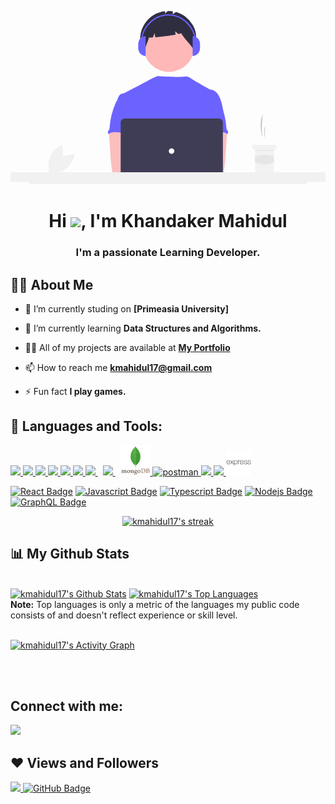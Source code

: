 <a href="#"><svg id="a57f6051-90d9-4b0f-831b-7c7398482616" data-name="Layer 1" xmlns="http://www.w3.org/2000/svg" width="100%" height="200px" align-item="center"  viewBox="0 0 878.63037 483"><path d="M294.7164,621.20348c-19.51084,14.54436-25.04043,40.13465-25.04043,40.13465s26.10369,2.00928,45.61453-12.53511,25.04043-40.13465,25.04043-40.13465S314.22725,606.65916,294.7164,621.20348Z" transform="translate(-160.68481 -208.5)" fill="#f1f1f1"/><path d="M302.84375,628.03207c-9.37708,22.45621-32.86178,34.02822-32.86178,34.02822s-8.28141-24.83665,1.09568-47.29286,32.86172-34.02822,32.86172-34.02822S312.22084,605.57587,302.84375,628.03207Z" transform="translate(-160.68481 -208.5)" fill="#f1f1f1"/><path d="M864.18723,563.11405h0a194.65688,194.65688,0,0,1-1.63336-42.19544l1.63336-23.307h0c-9.00016,17.90831-6.96615,41.47881,0,65.50242Z" transform="translate(-160.68481 -208.5)" fill="#cacaca"/><path d="M871.20535,567.013h0a143.0906,143.0906,0,0,1-.78588-25.11633l.78588-13.87323h0C866.87509,538.68318,867.85373,552.71319,871.20535,567.013Z" transform="translate(-160.68481 -208.5)" fill="#cacaca"/><path d="M902.40062,584.17028v7.79791a2.3515,2.3515,0,0,1-2.33937,2.33937h-3.899a.777.777,0,0,0-.77979.77979v63.94288a2.35149,2.35149,0,0,1-2.33937,2.33937H845.47587a2.34116,2.34116,0,0,1-2.33938-2.33937V595.08735a.78216.78216,0,0,0-.77979-.77979H837.678a2.34117,2.34117,0,0,1-2.33937-2.33937v-7.79791a2.33615,2.33615,0,0,1,2.33937-2.33938h62.3833A2.3464,2.3464,0,0,1,902.40062,584.17028Z" transform="translate(-160.68481 -208.5)" fill="#f2f2f2"/><rect x="682.52174" y="387.4451" width="52.24601" height="2.33937" fill="#e6e6e6"/><path d="M895.3825,630.36884c-17.48271,7.23486-35.15611,7.31459-53.0258,0v-16.481a83.27378,83.27378,0,0,1,53.0258,0Z" transform="translate(-160.68481 -208.5)" fill="#e6e6e6"/><circle id="fff0188c-9915-4c0d-8339-9317a77083e8" data-name="Ellipse 276" cx="441.8526" cy="99.21067" r="70.6659" fill="#feb8b8"/><path id="ac220ed6-7c3f-4d1e-8d82-3295770c496a" data-name="Path 1461" d="M668.54008,246.746a81.61376,81.61376,0,0,0-46.43-35.49166l-8.6754,6.33079v-8.22035a75.12281,75.12281,0,0,0-14.03207-.81741l-7.48468,6.7722V209.11a80.83444,80.83444,0,0,0-55.76328,33.16889c-16.25407,23.43225-18.99783,56.03165-3.01076,79.65191,4.38811-13.48715,9.71486-26.14193,14.1043-39.62775a39.91571,39.91571,0,0,0,10.39873.05039l5.339-12.45857,1.49177,11.93136c16.54971-1.44138,41.0963-4.60742,56.785-7.50784l-1.52581-9.15355,9.12769,7.606c4.80635-1.10624,7.66041-2.11028,7.42476-2.87726,11.66844,18.81119,25.94847,30.82566,37.61558,49.63682C678.33663,293.0056,683.43725,270.95065,668.54008,246.746Z" transform="translate(-160.68481 -208.5)" fill="#2f2e41"/><path d="M754.51974,489.43043c-2.43-14.61929-4.93649-29.51921-11.73089-42.68893-4.46552-8.62629-11.55394-16.84664-21.1096-18.55231a20.4215,20.4215,0,0,1-5.49659-1.27245c-2.79985-1.34871-40.42516-22.82733-46.40535-26.56828-5.13471-3.21152-13.24023-9.158-17.32725-9.158-4.11163-.09038-19.87765,3.579-81.41374-1.23129,0,0-16.90485,6.66319-29.98543,14.74285-.19823-.13063-63.869,34.06031-66.261,33.97034-4.53005-.19075-8.74079,2.70971-11.33775,6.36219-2.5963,3.65239-3.81429,8.174-5.08948,12.54576,13.90677,30.97,26.6308,61.97961,40.5389,92.94963a7.93068,7.93068,0,0,1,1.00579,3.81454,9.30964,9.30964,0,0,1-1.7302,3.81453c-6.82034,10.95592-6.60348,24.736-5.85845,37.61284.74569,12.87686,1.66766,26.47839-4.087,38.02019-1.56523,3.16878-3.60075,6.06924-5.08948,9.238-3.48634,7.17681-4.74624,30.13086-2.71,37.84166l255.12065,7.30869C730.06748,673.1021,754.51974,489.43043,754.51974,489.43043Z" transform="translate(-160.68481 -208.5)" fill="#6c63ff"/><path id="bb46eb08-8e3e-4ac5-913b-26d221d967b9" data-name="Path 1421" d="M436.31023,551.90313a45.04293,45.04293,0,0,0-.15258,11.10851l3.65653,52.51275c.34331,4.94938.68117,9.88653,1.14573,14.82359.87734,9.58136,2.18792,19.08639,3.81455,28.57778a5.08966,5.08966,0,0,0,5.21639,4.94937c16.096,3.40585,32.72612,3.26965,49.15321,2.34185,25.067-1.39909,89.1978-4.0461,93.11589-9.13583s1.63483-13.32231-3.474-17.43793-89.73865-14.14932-89.73865-14.14932c.82693-6.55285,3.32139-12.72429,5.68777-18.946,4.25049-11.03491,8.22035-22.43228,8.29664-34.2533s-4.37719-24.24962-14.0607-31.02182c-7.9656-5.5597-18.22129-6.591-27.928-6.3621-7.06238.203-19.26485-1.48907-25.71553,1.27245C440.22288,538.431,437.26387,546.90479,436.31023,551.90313Z" transform="translate(-160.68481 -208.5)" fill="#fbbebe"/><path id="efe93a1e-ccdd-49fd-af5f-e26394aa0937" data-name="Path 1430" d="M457.62676,458.523a13.16962,13.16962,0,0,0-2.82413,4.51753A213.58786,213.58786,0,0,0,436.862,536.35613a7.32926,7.32926,0,0,1-.82693,3.55028,15.53466,15.53466,0,0,1-1.87049,2.023,7.02422,7.02422,0,0,0,.84,9.89817q.17346.1463.35609.28121c2.09937-3.95082,7.125-5.24231,11.59215-5.58556,21.38872-1.692,42.28155,8.25852,63.73432,7.50784-1.51355-5.23-3.69057-10.25571-4.92486-15.54841-5.4589-23.50169,8.15632-49.08916-.19073-71.72579-1.6675-4.52979-4.45348-8.98325-8.84294-10.96818a23.55527,23.55527,0,0,0-5.66189-1.49858c-5.42075-.97952-16.21183-5.166-21.45275-3.48622-1.93452.624-2.69742,2.44268-4.3009,3.54209C462.87722,455.90186,459.64576,456.474,457.62676,458.523Z" transform="translate(-160.68481 -208.5)" fill="#6c63ff"/><path id="a38c3c09-000b-42b7-8619-0229d8aff5e9" data-name="Path 1421" d="M754.67242,536.1831c-6.45068-2.76152-18.65315-1.06948-25.71553-1.27245-9.70666-.22892-19.96235.8024-27.928,6.3621-9.68351,6.7722-14.137,19.2008-14.0607,31.02182s4.04615,23.21839,8.29664,34.2533c2.36638,6.22174,4.86084,12.39318,5.68777,18.946,0,0-84.62988,10.0337-89.73865,14.14932s-7.39205,12.34819-3.474,17.43793,126.17305,10.19983,142.2691,6.794a5.08966,5.08966,0,0,0,5.21639-4.94937c1.62663-9.49139,2.93721-18.99642,3.81455-28.57778.46456-4.93706.80242-9.87421,1.14573-14.82359l3.65653-52.51275a45.04293,45.04293,0,0,0-.15258-11.10851C762.73613,546.90479,759.77712,538.431,754.67242,536.1831Z" transform="translate(-160.68481 -208.5)" fill="#fbbebe"/><path id="bd3879bf-5d05-49be-b690-c4d97e29a2ab" data-name="Path 1430" d="M734.68691,454.346c-1.60348-1.09941-2.36638-2.91813-4.3009-3.54209-5.24092-1.67976-16.032,2.5067-21.45275,3.48622a23.55527,23.55527,0,0,0-5.66189,1.49858c-4.38946,1.98493-7.17544,6.43839-8.84294,10.96818-8.34705,22.63663,5.26817,48.2241-.19073,71.72579-1.23429,5.2927-3.41131,10.3184-4.92486,15.54841,21.45277.75068,42.3456-9.19987,63.73432-7.50784,4.46712.34325,9.49278,1.63474,11.59215,5.58556q.18253-.13482.35609-.28121a7.02422,7.02422,0,0,0,.84005-9.89817,15.53466,15.53466,0,0,1-1.87049-2.023,7.32926,7.32926,0,0,1-.82693-3.55028,213.58786,213.58786,0,0,0-17.94066-73.31562,13.16962,13.16962,0,0,0-2.82413-4.51753C740.35424,456.474,737.12278,455.90186,734.68691,454.346Z" transform="translate(-160.68481 -208.5)" fill="#6c63ff"/><circle cx="420.92361" cy="438.81028" r="19.07275" fill="#fbbebe"/><circle cx="463.15612" cy="438.81028" r="19.07275" fill="#fbbebe"/><path d="M741.57233,690.28819H479.54154a11.55237,11.55237,0,0,1-11.53931-11.53864V519.78292a11.55237,11.55237,0,0,1,11.53931-11.53864H741.57233a11.55237,11.55237,0,0,1,11.5393,11.53864V678.74955A11.55237,11.55237,0,0,1,741.57233,690.28819Z" transform="translate(-160.68481 -208.5)" fill="#3f3d56"/><circle id="bf1cdf42-3b4f-4239-91c9-f6802a29e918" data-name="Ellipse 263" cx="449.2365" cy="390.76627" r="7.63455" fill="#fff"/><polygon points="878.63 449.724 0 449.724 0 476.724 51.97 476.724 51.97 483 826.68 483 826.68 476.724 878.63 476.724 878.63 449.724" fill="#f1f1f1"/><path d="M537.55552,334.04923h0c-11.3546,0-20.55934-9.95244-20.55934-22.22945h0V300.705c0-12.277,9.20473-22.22945,20.55933-22.22945h0v55.57369Z" transform="translate(-160.68481 -208.5)" fill="#6c63ff"/><path d="M668.77923,278.47558h0c11.35461,0,20.55935,9.95245,20.55935,22.22943v11.11477c0,12.277-9.20472,22.22945-20.55935,22.22945h0V278.47558Z" transform="translate(-160.68481 -208.5)" fill="#6c63ff"/><path d="M679.55259,302.45164h-3.262c0-44.73-33.65638-81.12069-75.026-81.12069-41.36939,0-75.02605,36.3907-75.02605,81.12069h-3.262c0-46.6749,35.11988-84.64766,78.288-84.64766C644.433,217.804,679.55259,255.77677,679.55259,302.45164Z" transform="translate(-160.68481 -208.5)" fill="#6c63ff"/></svg></a>

<h1 align="center">Hi <img src="https://raw.githubusercontent.com/MartinHeinz/MartinHeinz/master/wave.gif" width="30px">, I'm Khandaker Mahidul</h1>
<h3 align="center">I'm a passionate Learning Developer.</h3>


## 🙋‍♂️ About Me

- 🔭 I’m currently studing on **[Primeasia University]**

- 🌱 I’m currently learning **Data Structures and Algorithms.**

- 👨‍💻 All of my projects are available at **[My Portfolio]()**

- 📫 How to reach me **kmahidul17@gmail.com**

- ⚡ Fun fact **I play games.**

## 🚀 Languages and Tools:

<p align="left"> 
    <a href="https://reactjs.org/" target="_blank"> <img src="https://img.icons8.com/color/48/000000/react-native.png"/> </a>
    <a href="https://developer.mozilla.org/en-US/docs/Web/JavaScript" target="_blank"> <img src="https://img.icons8.com/color/48/000000/javascript.png"/> </a> 
    <a href="https://www.w3.org/html/" target="_blank"> <img src="https://img.icons8.com/color/48/000000/html-5.png"/> </a> 
    <a href="https://www.w3schools.com/css/" target="_blank"> <img src="https://img.icons8.com/color/48/000000/css3.png"/> </a> 
    <a href="https://getbootstrap.com" target="_blank"> <img src="https://img.icons8.com/color/48/000000/bootstrap.png"/> </a> 
    <a href="https://www.python.org" target="_blank"> <img src="https://img.icons8.com/color/48/000000/python.png"/> </a> 
    <a style="padding-right:8px;" href="https://nodejs.org" target="_blank"> <img src="https://img.icons8.com/color/48/000000/nodejs.png"/> </a> 
    <a style="padding-right:8px;" href="https://www.mysql.com/" target="_blank"> <img src="https://img.icons8.com/fluent/50/000000/mysql-logo.png"/> </a>
    <a href="https://www.mongodb.com/" target="_blank"> <img src="https://raw.githubusercontent.com/devicons/devicon/master/icons/mongodb/mongodb-original-wordmark.svg" alt="mongodb" width="48" height="48"/> </a> 
    <a href="https://postman.com" target="_blank"> <img src="https://www.vectorlogo.zone/logos/getpostman/getpostman-icon.svg" alt="postman" width="45" height="45"/> </a>   
    <a href="https://git-scm.com/" target="_blank"> <img src="https://img.icons8.com/color/48/000000/git.png"/> </a> 
    <a href="https://redux.js.org" target="_blank"> <img src="https://img.icons8.com/color/48/000000/redux.png"/> </a>
    <a href="https://expressjs.com" target="_blank"> <img src="https://raw.githubusercontent.com/devicons/devicon/master/icons/express/express-original-wordmark.svg" alt="express" width="40" height="40"/> </a>
</p>

[![React Badge](https://img.shields.io/badge/-React-61DBFB?style=for-the-badge&labelColor=black&logo=react&logoColor=61DBFB)](#)  [![Javascript Badge](https://img.shields.io/badge/-Javascript-F0DB4F?style=for-the-badge&labelColor=black&logo=javascript&logoColor=F0DB4F)](#) [![Typescript Badge](https://img.shields.io/badge/-Typescript-007acc?style=for-the-badge&labelColor=black&logo=typescript&logoColor=007acc)](#) [![Nodejs Badge](https://img.shields.io/badge/-Nodejs-3C873A?style=for-the-badge&labelColor=black&logo=node.js&logoColor=3C873A)](#) [![GraphQL Badge](https://img.shields.io/badge/-GraphQl-e535ab?style=for-the-badge&labelColor=black&logo=node.js&logoColor=e535ab)](#)
<br/>

<p align="center">
    <a href="https://github.com/kmahidul17/github-readme-streak-stats">
        <img title="🔥 Get streak stats for your profile at git.io/streak-stats" alt="kmahidul17's streak" src="https://github-readme-streak-stats.herokuapp.com/?user=kmahidul17&theme=black-ice&hide_border=true&stroke=0000&background=060A0CD0"/>
    </a>
</p>

## 📊 My Github Stats

  <br/>
    <a href="https://github.com/kmahidul17/github-readme-stats"><img alt="kmahidul17's Github Stats" src="https://github-readme-stats.vercel.app/api?username=kmahidul17&show_icons=true&count_private=true&theme=react&hide_border=true&bg_color=0D1117" /></a>
  <a href="https://github.com/kmahidul17/github-readme-stats"><img alt="kmahidul17's Top Languages" src="https://github-readme-stats.vercel.app/api/top-langs/?username=kmahidul17&langs_count=8&count_private=true&layout=compact&theme=react&hide_border=true&bg_color=0D1117" /></a>
  <br/>
  <b>Note:</b> Top languages is only a metric of the languages my public code consists of and doesn't reflect experience or skill level.


<br/>
<br/>

<a href="https://github.com/kmahidul17/github-readme-activity-graph"><img alt="kmahidul17's Activity Graph" src="https://activity-graph.herokuapp.com/graph?username=kmahidul17&bg_color=0D1117&color=5BCDEC&line=5BCDEC&point=FFFFFF&hide_border=true" /></a>

<br/>
<br/>

## Connect with me:


<a href = "https://www.linkedin.com/in/khandaker-mahidul-islam-306034202/"><img src="https://img.icons8.com/fluent/48/000000/linkedin.png"/></a>



## ❤ Views and Followers

<a href="https://github.com/kmahidul17/github-profile-views-counter">
    <img src="https://komarev.com/ghpvc/?username=kmahidul17">
</a>
<a href="https://github.com/kmahidul17=?tab=followers"><img src="https://img.shields.io/github/followers/kmahidul17?label=Followers&style=social" alt="GitHub Badge"></a>

